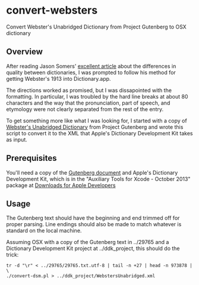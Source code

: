 convert-websters
================

Convert Webster's Unabridged Dictionary from Project Gutenberg to OSX dictionary

## Overview

After reading Jason Somers' [excellent article][jsomersDictionary] about
the differences in quality between dictionaries, I was prompted to follow
his method for getting Webster's 1913 into Dictionary.app.

The directions worked as promised, but I was dissapointed with the formatting.
In particular, I was troubled by the hard line breaks at about 80 characters 
and the way that the pronunciation, part of speech, and etymology were not 
clearly separated from the rest of the entry.

To get something more like what I was looking for, I started with a copy
of [Webster's Unabridged Dictionary][gutenbergWebsters] from Project
Gutenberg and wrote this script to convert it to the XML that Apple's
Dictionary Development Kit takes as input.

## Prerequisites

You'll need a copy of the [Gutenberg document][gutenbergWebsters] and Apple's
Dictionary Development Kit, which is in the "Auxiliary Tools for
Xcode - October 2013" package at 
[Downloads for Apple Developers][developerDownloads]

## Usage

The Gutenberg text should have the beginning and end trimmed off for proper
parsing.  Line endings should also be made to match whatever is standard
on the local machine.

Assuming OSX with a copy of the Gutenberg text in ../29765 and a Dictionary 
Development Kit project at ../ddk_project, this should do the trick:

    tr -d "\r" < ../29765/29765.txt.utf-8 | tail -n +27 | head -n 973878 | \
    ./convert-dsm.pl > ../ddk_project/WebstersUnabridged.xml

[jsomersDictionary]: http://jsomers.net/blog/dictionary
[gutenbergWebsters]: http://www.gutenberg.org/ebooks/29765
[developerDownloads]: https://developer.apple.com/downloads/index.action